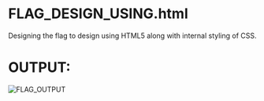 # FLAG_DESIGN_USING.html
Designing the flag to design using HTML5 along with internal styling of CSS.
# OUTPUT:
![FLAG_OUTPUT](https://github.com/DeepikaA2004/FLAG_DESIGN_USING.html/assets/110418508/1d80d4a1-90e5-4432-b115-eb5a39ed00e0)
